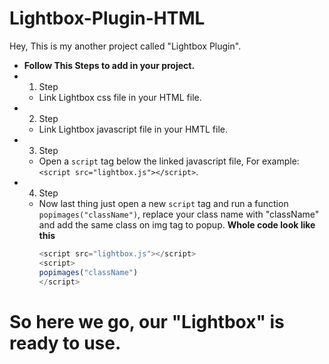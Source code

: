 # Lightbox-Plugin-HTML
Hey, 
This is my another project called "Lightbox Plugin".

- **Follow This Steps to add in your project.**
-  1. Step
   - Link Lightbox css file in your HTML file.
-  2. Step
   - Link Lightbox javascript file in your HMTL file.
- 3. Step
   - Open a `script` tag below the linked javascript file,
     For example: `<script src="lightbox.js"></script>`.
- 4. Step
   - Now last thing just open a new `script` tag and run a function `popimages("className")`,
     replace your class name with "className" and add the same class on img tag to popup.
     **Whole code look like this**
     ```js
     <script src="lightbox.js"></script>
     <script>
     popimages("className")
     </script>
     ```

# So here we go, our "Lightbox" is ready to use.

